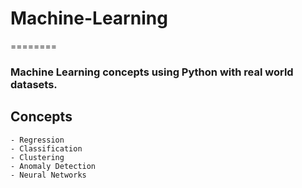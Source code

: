 # Machine-Learning

========
### Machine Learning concepts using Python with real world datasets.

## Concepts
	- Regression
	- Classification
	- Clustering
	- Anomaly Detection
	- Neural Networks
	
